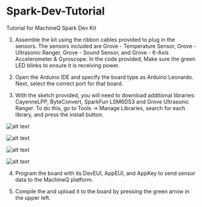 # Spark-Dev-Tutorial
Tutorial for MachineQ Spark Dev Kit

1. Assemble the kit using the ribbon cables provided to plug in the sensors. The sensors included are Grove - Temperature Sensor, Grove - Ultrasonic Ranger, Grove - Sound Sensor, and Grove - 6-Axis Accelerometer & Gyroscope. In the code provided, Make sure the green LED blinks to ensure it is receiving power.

2. Open the Arduino IDE and specify the board type as Arduino Leonardo. Next, select the correct port for that board.

3. With the sketch provided, you will need to download additional libraries: CayenneLPP, ByteConvert, SparkFun LSM6DS3 and Grove Ultrasonic Ranger. To do this, go to Tools -> Manage Libraries, search for each library, and press the install button.

![alt text](https://github.com/lilyrschwarz/Spark-Dev-Tutorial/blob/master/images/cayenne.png "CayenneLPP")

![alt text](https://github.com/lilyrschwarz/Spark-Dev-Tutorial/blob/master/images/byteconvert.png "ByteConvert")

![alt text](https://github.com/lilyrschwarz/Spark-Dev-Tutorial/blob/master/images/sparkfun.png "SparkFun LSM6DS3")

![alt text](https://github.com/lilyrschwarz/Spark-Dev-Tutorial/blob/master/images/ultrasonic.png "Grove Ultrasonic Ranger")

4. Program the board with its DevEUI, AppEUI, and AppKey to send sensor data to the MachineQ platform.

5. Compile the and upload it to the board by pressing the green arrow in the upper left.
